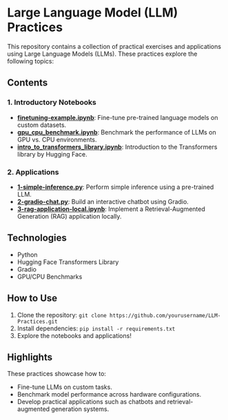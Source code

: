 # Large Language Model (LLM) Practices

This repository contains a collection of practical exercises and applications using Large Language Models (LLMs). These practices explore the following topics:

## Contents
### 1. Introductory Notebooks
- **[finetuning-example.ipynb](./finetuning-example.ipynb)**: Fine-tune pre-trained language models on custom datasets.
- **[gpu_cpu_benchmark.ipynb](./gpu_cpu_benchmark.ipynb)**: Benchmark the performance of LLMs on GPU vs. CPU environments.
- **[intro_to_transformers_library.ipynb](./intro_to_transformers_library.ipynb)**: Introduction to the Transformers library by Hugging Face.

### 2. Applications
- **[1-simple-inference.py](./applications/1-simple-inference.py)**: Perform simple inference using a pre-trained LLM.
- **[2-gradio-chat.py](./applications/2-gradio-chat.py)**: Build an interactive chatbot using Gradio.
- **[3-rag-application-local.ipynb](./applications/3-rag-application-local.ipynb)**: Implement a Retrieval-Augmented Generation (RAG) application locally.

## Technologies
- Python
- Hugging Face Transformers Library
- Gradio
- GPU/CPU Benchmarks

## How to Use
1. Clone the repository: `git clone https://github.com/yourusername/LLM-Practices.git`
2. Install dependencies: `pip install -r requirements.txt`
3. Explore the notebooks and applications!

## Highlights
These practices showcase how to:
- Fine-tune LLMs on custom tasks.
- Benchmark model performance across hardware configurations.
- Develop practical applications such as chatbots and retrieval-augmented generation systems.
